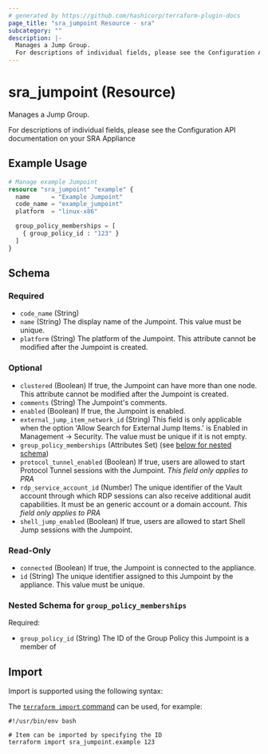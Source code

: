 ```yaml
---
# generated by https://github.com/hashicorp/terraform-plugin-docs
page_title: "sra_jumpoint Resource - sra"
subcategory: ""
description: |-
  Manages a Jump Group.
  For descriptions of individual fields, please see the Configuration API documentation on your SRA Appliance
---
```


# sra_jumpoint (Resource)

Manages a Jump Group.

For descriptions of individual fields, please see the Configuration API documentation on your SRA Appliance

## Example Usage

```terraform
# Manage example Jumpoint
resource "sra_jumpoint" "example" {
  name      = "Example Jumpoint"
  code_name = "example_jumpoint"
  platform  = "linux-x86"

  group_policy_memberships = [
    { group_policy_id : "123" }
  ]
}
```

<!-- schema generated by tfplugindocs -->
## Schema

### Required

- `code_name` (String)
- `name` (String) The display name of the Jumpoint. This value must be unique.
- `platform` (String) The platform of the Jumpoint. This attribute cannot be modified after the Jumpoint is created.

### Optional

- `clustered` (Boolean) If true, the Jumpoint can have more than one node. This attribute cannot be modified after the Jumpoint is created.
- `comments` (String) The Jumpoint's comments.
- `enabled` (Boolean) If true, the Jumpoint is enabled.
- `external_jump_item_network_id` (String) This field is only applicable when the option 'Allow Search for External Jump Items.' is Enabled in Management -> Security. The value must be unique if it is not empty.
- `group_policy_memberships` (Attributes Set) (see [below for nested schema](#nestedatt--group_policy_memberships))
- `protocol_tunnel_enabled` (Boolean) If true, users are allowed to start Protocol Tunnel sessions with the Jumpoint. _This field only applies to PRA_
- `rdp_service_account_id` (Number) The unique identifier of the Vault account through which RDP sessions can also receive additional audit capabilities. It must be an generic account or a domain account. _This field only applies to PRA_
- `shell_jump_enabled` (Boolean) If true, users are allowed to start Shell Jump sessions with the Jumpoint.

### Read-Only

- `connected` (Boolean) If true, the Jumpoint is connected to the appliance.
- `id` (String) The unique identifier assigned to this Jumpoint by the appliance. This value must be unique.

<a id="nestedatt--group_policy_memberships"></a>
### Nested Schema for `group_policy_memberships`

Required:

- `group_policy_id` (String) The ID of the Group Policy this Jumpoint is a member of

## Import

Import is supported using the following syntax:

The [`terraform import` command](https://developer.hashicorp.com/terraform/cli/commands/import) can be used, for example:

```shell
#!/usr/bin/env bash

# Item can be imported by specifying the ID
terraform import sra_jumpoint.example 123
```
